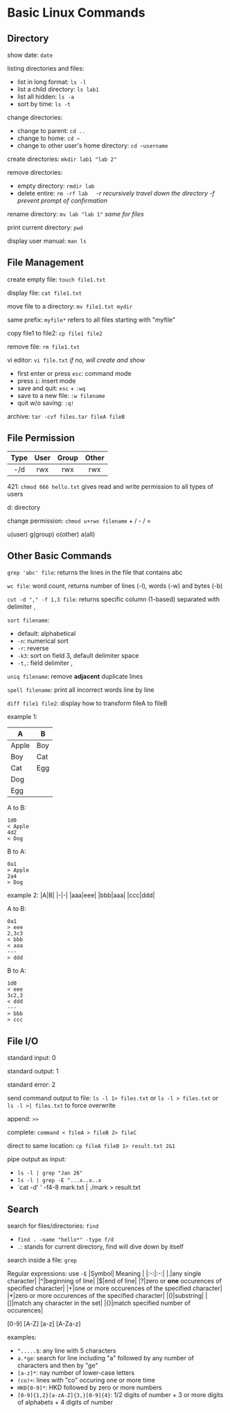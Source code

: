 # Basic Linux Commands

## Directory

show date: `date`

listing directories and files:
- list in long format: `ls -l`
- list a child directory: `ls lab1`
- list all hidden: `ls -a`
- sort by time: `ls -t`

change directories:
- change to parent: `cd ..`
- change to home: `cd ~`
- change to other user's home directory: `cd ~username`

create directories: `mkdir lab1 "lab 2"`

remove directories:
- empty directory: `rmdir lab`
- delete entire: `rm -rf lab` &nbsp;&nbsp;&nbsp; *-r recursively travel down the directory -f prevent prompt of confirmation*

rename directory: `mv lab "lab 1"` *same for files*

print current directory: `pwd`

display user manual: `man ls`

## File  Management

create empty file: `touch file1.txt`

display file: `cat file1.txt`

move file to a directory: `mv file1.txt mydir`

same prefix: `myfile*` refers to all files starting with "myfile"

copy file1 to file2: `cp file1 file2`

remove file: `rm file1.txt`

vi editor: `vi file.txt` *if no, will create and show*
- first enter or press `esc`: command mode
- press `i`: insert mode
- save and quit: `esc` + `:wq`
- save to a new file: `:w filename`
- quit w/o saving: `:q!`

archive: `tar -cvf files.tar fileA fileB`

## File Permission

|Type|User|Group|Other|
|:-:|:-:|:-:|:-:|
|-/d|rwx|rwx|rwx|

421: `chmod 666 hello.txt` gives read and write permission to all types of users

d: directory

change permission: `chmod u+rwx filename` + / - / =

u(user) g(group) o(other) a(all)

## Other Basic Commands

`grep 'abc' file`: returns the lines in the file that contains abc

`wc file`: word count, returns number of lines (-l), words (-w) and bytes (-b)

`cut -d "," -f 1,3 file`: returns specific column (1-based) separated with delimiter ,

`sort filename`:
- default: alphabetical
- `-n`: numerical sort
- `-r`: reverse
- `-k3`: sort on field 3, default delimiter space
- `-t,`: field delimiter ,

`uniq filename`: remove **adjacent** duplicate lines

`spell filename`: print all incorrect words line by line

`diff file1 file2`: display how to transform fileA to fileB

example 1:

|A|B|
|-|-|
|Apple|Boy|
|Boy|Cat|
|Cat|Egg|
|Dog||
|Egg||

A to B:
```
1d0
< Apple
4d2
< Dog
```

B to A:
```
0a1
> Apple
2a4
> Dog
```

example 2:
|A|B|
|-|-|
|aaa|eee|
|bbb|aaa|
|ccc|ddd|

A to B:
```
0a1
> eee
2,3c3
< bbb
< aaa
---
> ddd
```

B to A:
```
1d0
< eee
3c2,3
< ddd
---
> bbb
> ccc
```

## File I/O

standard input: 0

standard output: 1

standard error: 2

send command output to file: `ls -l 1> files.txt` or `ls -l > files.txt` or `ls -l >| files.txt` to force overwrite

append: `>>`

complete: `command < fileA > fileB 2> fileC`

direct to same location: `cp fileA fileB 1> result.txt 2&1`

pipe output as input:
- `ls -l | grep "Jan 26"`
- `ls -l | grep -E ^...x..x..x`
- `cat -d' ' -f4-8 mark.txt | ./mark > result.txt

## Search

search for files/directories: `find`
- `find . -name "hello*" -type f/d`
- `.`: stands for current directory, find will dive down by itself

search inside a file: `grep`

Regular expressions: use `-E`
|Symbol| Meaning |
|:-:|:-:|
|.|any single character|
|^|beginning of line|
|$|end of line|
|?|zero or **one** occurences of specified character|
|+|one or more occurences of the specified character|
|*|zero or more occurences of the specified character|
|()|substring|
|[]|match any character in the set|
|{}|match specified number of occurences|

[0-9] [A-Z] [a-z] [A-Za-z]

examples:
- `^.....$`: any line with 5 characters
- `a.*ge`: search for line including "a" followed by any number of characters and then by "ge"
- `[a-z]*`: nay number of lower-case letters
- `(co)+`: lines with "co" occuring one or more time
- `HKD[0-9]*`: HKD followed by zero or more numbers
- `[0-9]{1,2}[a-zA-Z]{3,}[0-9]{4}`: 1/2 digits of number + 3 or more digits of alphabets + 4 digits of number